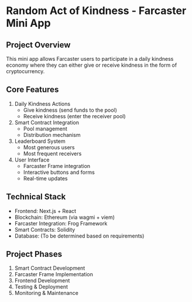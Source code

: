 # Random Act of Kindness - Farcaster Mini App

## Project Overview
This mini app allows Farcaster users to participate in a daily kindness economy where they can either give or receive kindness in the form of cryptocurrency.

## Core Features
1. Daily Kindness Actions
   - Give kindness (send funds to the pool)
   - Receive kindness (enter the receiver pool)
2. Smart Contract Integration
   - Pool management
   - Distribution mechanism
3. Leaderboard System
   - Most generous users
   - Most frequent receivers
4. User Interface
   - Farcaster Frame integration
   - Interactive buttons and forms
   - Real-time updates

## Technical Stack
- Frontend: Next.js + React
- Blockchain: Ethereum (via wagmi + viem)
- Farcaster Integration: Frog Framework
- Smart Contracts: Solidity
- Database: (To be determined based on requirements)

## Project Phases
1. Smart Contract Development
2. Farcaster Frame Implementation
3. Frontend Development
4. Testing & Deployment
5. Monitoring & Maintenance